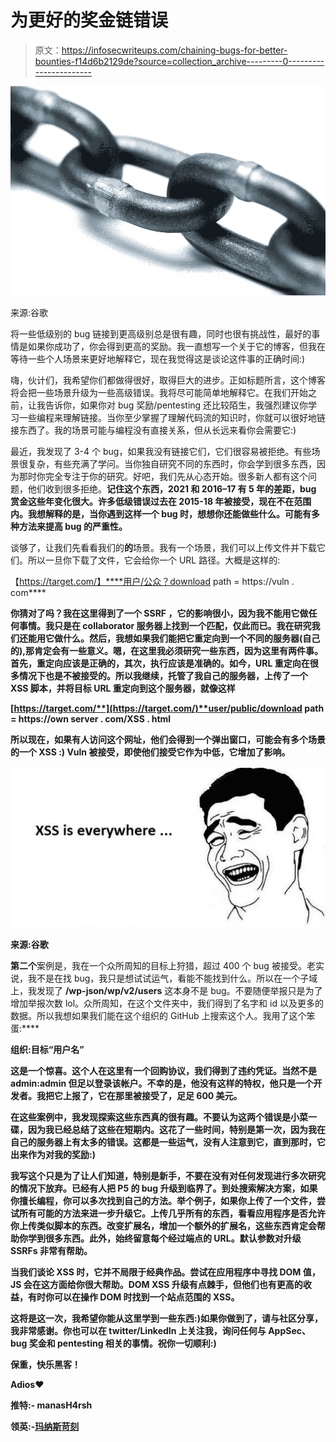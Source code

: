 # 为更好的奖金链错误

> 原文：<https://infosecwriteups.com/chaining-bugs-for-better-bounties-f14d6b2129de?source=collection_archive---------0----------------------->

![](img/3d5401c7e2fb63adc912ce3a53c66f00.png)

来源:谷歌

将一些低级别的 bug 链接到更高级别总是很有趣，同时也很有挑战性，最好的事情是如果你成功了，你会得到更高的奖励。我一直想写一个关于它的博客，但我在等待一些个人场景来更好地解释它，现在我觉得这是谈论这件事的正确时间:)

嗨，伙计们，我希望你们都做得很好，取得巨大的进步。正如标题所言，这个博客将会把一些场景升级为一些高级错误。我将尽可能简单地解释它。在我们开始之前，让我告诉你，如果你对 bug 奖励/pentesting 还比较陌生，我强烈建议你学习一些编程来理解链接。当你至少掌握了理解代码流的知识时，你就可以很好地链接东西了。我的场景可能与编程没有直接关系，但从长远来看你会需要它:)

最近，我发现了 3-4 个 bug，如果我没有链接它们，它们很容易被拒绝。有些场景很复杂，有些充满了学问。当你独自研究不同的东西时，你会学到很多东西，因为那时你完全专注于你的研究。好吧，我们先从心态开始。很多新人都有这个问题，他们收到很多拒绝。**记住这个东西，2021 和 2016–17 有 5 年的差距，bug 赏金这些年变化很大。许多低级错误过去在 2015-18 年被接受，现在不在范围内。我想解释的是，当你遇到这样一个 bug 时，想想你还能做些什么。可能有多种方法来提高 bug 的严重性。**

谈够了，让我们先看看我们的**的**场景。我有一个场景，我们可以上传文件并下载它们。所以一旦你下载了文件，它会给你一个 URL 路径。大概是这样的:

【https://target.com/】****用户/公众？download path = https://vuln . com****

**你猜对了吗？我在这里得到了一个 **SSRF** ，它的影响很小，因为我不能用它做任何事情。我只是在 collaborator 服务器上找到一个匹配，仅此而已。我在研究我们还能用它做什么。然后，我想如果我们能把它重定向到一个不同的服务器(自己的),那肯定会有一些意义。嗯，在这里我必须研究一些东西，因为这里有两件事。首先，重定向应该是正确的，其次，执行应该是准确的。如今，URL 重定向在很多情况下也是不被接受的。所以我继续，托管了我自己的服务器，上传了一个 XSS 脚本，并将目标 URL 重定向到这个服务器，就像这样**

**[**https://target.com/**](https://target.com/)**user/public/download path = https://own server . com/XSS . html****

**所以现在，如果有人访问这个网址，他们会得到一个弹出窗口，可能会有多个场景的一个 **XSS** :) Vuln 被接受，即使他们接受它作为中低，它增加了影响。**

**![](img/c248980e7e19fe7ee1e3211e80b06246.png)**

**来源:谷歌**

**第二个**案例是，我在一个众所周知的目标上狩猎，超过 400 个 bug 被接受。老实说，我不是在找 bug，我只是想试试运气，看能不能找到什么。所以在一个子域上，我发现了 **/wp-json/wp/v2/users** 这本身不是 bug。不要随便举报只是为了增加举报次数 lol。众所周知，在这个文件夹中，我们得到了名字和 id 以及更多的数据。所以我想如果我们能在这个组织的 GitHub 上搜索这个人。我用了这个笨蛋:****

****组织:目标“用户名”****

**这是一个惊喜。这个人在这里有一个回购协议，我们得到了违约凭证。当然不是 **admin:admin** 但足以登录该帐户。不幸的是，他没有这样的特权，他只是一个开发者。我把它上报了，它在那里被接受了，足足 600 美元。**

**在这些案例中，我发现探索这些东西真的很有趣。不要认为这两个错误是小菜一碟，因为我已经总结了这些在短期内。这花了一些时间，特别是第一次，因为我在自己的服务器上有太多的错误。这都是一些运气，没有人注意到它，直到那时，它出来作为对我的奖励:)**

**我写这个只是为了让人们知道，特别是新手，不要在没有对任何发现进行多次研究的情况下放弃。已经有人把 P5 的 bug 升级到临界了。到处搜索解决方案，如果你擅长编程，你可以多次找到自己的方法。举个例子，如果你上传了一个文件，尝试所有可能的方法来进一步升级它。上传几乎所有的东西，看看应用程序是否允许你上传类似脚本的东西。改变扩展名，增加一个额外的扩展名，这些东西肯定会帮助你学到很多东西。此外，始终留意每个经过端点的 URL。默认参数对升级 SSRFs 非常有帮助。**

**当我们谈论 XSS 时，它并不局限于经典作品。尝试在应用程序中寻找 DOM 值，JS 会在这方面给你很大帮助。DOM XSS 升级有点棘手，但他们也有更高的收益，有时你可以在操作 DOM 时找到一个站点范围的 XSS。**

**这将是这一次，我希望你能从这里学到一些东西:)如果你做到了，请与社区分享，我非常感谢。你也可以在 **twitter/LinkedIn** 上关注我，询问任何与 AppSec、bug 奖金和 pentesting 相关的事情。祝你一切顺利:)**

**保重，快乐黑客！**

**Adios❤**

**推特:- **manasH4rsh****

**领英:-[玛纳斯苛刻 ](https://www.linkedin.com/in/manasharsh/)**